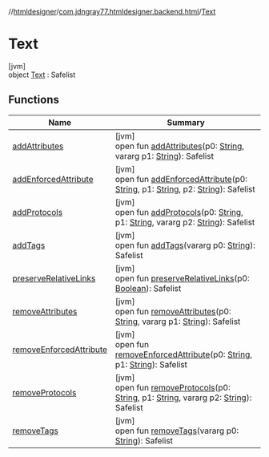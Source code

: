 //[htmldesigner](../../../index.md)/[com.jdngray77.htmldesigner.backend.html](../index.md)/[Text](index.md)

# Text

[jvm]\
object [Text](index.md) : Safelist

## Functions

| Name | Summary |
|---|---|
| [addAttributes](index.md#-71718602%2FFunctions%2F-1216412040) | [jvm]<br>open fun [addAttributes](index.md#-71718602%2FFunctions%2F-1216412040)(p0: [String](https://kotlinlang.org/api/latest/jvm/stdlib/kotlin/-string/index.html), vararg p1: [String](https://kotlinlang.org/api/latest/jvm/stdlib/kotlin/-string/index.html)): Safelist |
| [addEnforcedAttribute](index.md#-1330617976%2FFunctions%2F-1216412040) | [jvm]<br>open fun [addEnforcedAttribute](index.md#-1330617976%2FFunctions%2F-1216412040)(p0: [String](https://kotlinlang.org/api/latest/jvm/stdlib/kotlin/-string/index.html), p1: [String](https://kotlinlang.org/api/latest/jvm/stdlib/kotlin/-string/index.html), p2: [String](https://kotlinlang.org/api/latest/jvm/stdlib/kotlin/-string/index.html)): Safelist |
| [addProtocols](index.md#-1936194183%2FFunctions%2F-1216412040) | [jvm]<br>open fun [addProtocols](index.md#-1936194183%2FFunctions%2F-1216412040)(p0: [String](https://kotlinlang.org/api/latest/jvm/stdlib/kotlin/-string/index.html), p1: [String](https://kotlinlang.org/api/latest/jvm/stdlib/kotlin/-string/index.html), vararg p2: [String](https://kotlinlang.org/api/latest/jvm/stdlib/kotlin/-string/index.html)): Safelist |
| [addTags](index.md#-1063338285%2FFunctions%2F-1216412040) | [jvm]<br>open fun [addTags](index.md#-1063338285%2FFunctions%2F-1216412040)(vararg p0: [String](https://kotlinlang.org/api/latest/jvm/stdlib/kotlin/-string/index.html)): Safelist |
| [preserveRelativeLinks](index.md#1002181311%2FFunctions%2F-1216412040) | [jvm]<br>open fun [preserveRelativeLinks](index.md#1002181311%2FFunctions%2F-1216412040)(p0: [Boolean](https://kotlinlang.org/api/latest/jvm/stdlib/kotlin/-boolean/index.html)): Safelist |
| [removeAttributes](index.md#-1359801131%2FFunctions%2F-1216412040) | [jvm]<br>open fun [removeAttributes](index.md#-1359801131%2FFunctions%2F-1216412040)(p0: [String](https://kotlinlang.org/api/latest/jvm/stdlib/kotlin/-string/index.html), vararg p1: [String](https://kotlinlang.org/api/latest/jvm/stdlib/kotlin/-string/index.html)): Safelist |
| [removeEnforcedAttribute](index.md#-1389599964%2FFunctions%2F-1216412040) | [jvm]<br>open fun [removeEnforcedAttribute](index.md#-1389599964%2FFunctions%2F-1216412040)(p0: [String](https://kotlinlang.org/api/latest/jvm/stdlib/kotlin/-string/index.html), p1: [String](https://kotlinlang.org/api/latest/jvm/stdlib/kotlin/-string/index.html)): Safelist |
| [removeProtocols](index.md#-1710967750%2FFunctions%2F-1216412040) | [jvm]<br>open fun [removeProtocols](index.md#-1710967750%2FFunctions%2F-1216412040)(p0: [String](https://kotlinlang.org/api/latest/jvm/stdlib/kotlin/-string/index.html), p1: [String](https://kotlinlang.org/api/latest/jvm/stdlib/kotlin/-string/index.html), vararg p2: [String](https://kotlinlang.org/api/latest/jvm/stdlib/kotlin/-string/index.html)): Safelist |
| [removeTags](index.md#492105714%2FFunctions%2F-1216412040) | [jvm]<br>open fun [removeTags](index.md#492105714%2FFunctions%2F-1216412040)(vararg p0: [String](https://kotlinlang.org/api/latest/jvm/stdlib/kotlin/-string/index.html)): Safelist |
